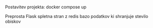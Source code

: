 Postavitev projekta: docker compose up 

Preprosta Flask spletna stran z redis bazo podatkov ki shranjuje stevilo obiskov